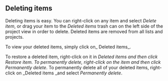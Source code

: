 ## Deleting items

Deleting items is easy. You can right-click on any item and select _Delete item_, or drag your item to the _Deleted items_ trash can on the left side of the project view in order to delete. Deleted items are removed from all lists and projects.

To view your deleted items, simply click on_ Deleted items_.

To restore a deleted item, right-click on it in _Deleted items _and then click _Restore item_. To permanently delete, right-click on the item and then click_ Permanently delete_. To permanently delete all of your deleted items, right-click on _Deleted items _and select _Permanently delete_.

  


